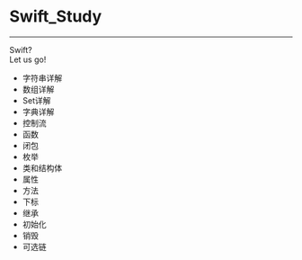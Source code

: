 # Swift_Study

---
Swift?     
Let us go!

+ 字符串详解
+ 数组详解
+ Set详解
+ 字典详解
+ 控制流
+ 函数
+ 闭包
+ 枚举
+ 类和结构体
+ 属性
+ 方法
+ 下标
+ 继承
+ 初始化
+ 销毁
+ 可选链